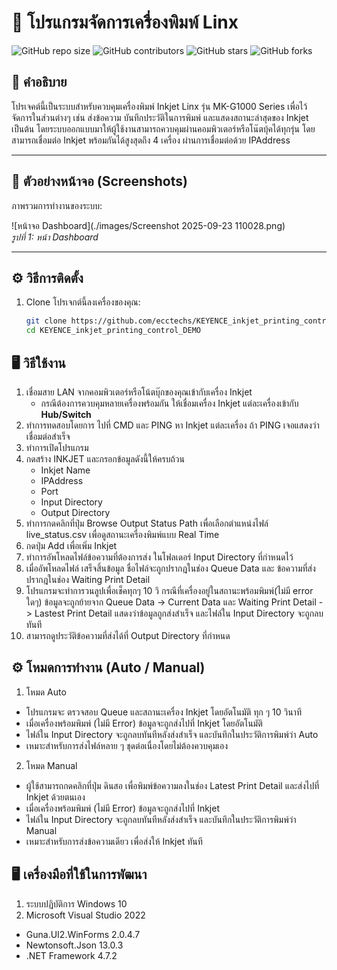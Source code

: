 
# 🚀 โปรแกรมจัดการเครื่องพิมพ์ Linx

![GitHub repo size](https://img.shields.io/github/repo-size/username/repo-name)
![GitHub contributors](https://img.shields.io/github/contributors/username/repo-name)
![GitHub stars](https://img.shields.io/github/stars/username/repo-name?style=social)
![GitHub forks](https://img.shields.io/github/forks/username/repo-name?style=social)

## 📖 คำอธิบาย
โปรเจคต์นี้เป็นระบบสําหรับควบคุมเครื่องพิมพ์ Inkjet Linx รุ่น MK-G1000 Series เพื่อไว้จัดการในส่วนต่างๆ เช่น ส่งข้อความ บันทึกประวัติในการพิมพ์ และแสดงสถานะล่าสุดของ Inkjet เป็นต้น 
โดยระบบออกแบบมาให้ผู้ใช้งานสามารถควบคุมผ่านคอมพิวเตอร์หรือโน๊ตบุ้คได้ทุกรุ่น โดยสามารถเชื่อมต่อ Inkjet พร้อมกันได้สูงสุดถึง 4 เครื่อง ผ่านการเชื่อมต่อด้วย IPAddress

---

## 📸 ตัวอย่างหน้าจอ (Screenshots)

ภาพรวมการทำงานของระบบ:

![หน้าจอ Dashboard](./images/Screenshot 2025-09-23 110028.png)  
*รูปที่ 1: หน้า Dashboard*

---

## ⚙️ วิธีการติดตั้ง

1. Clone โปรเจกต์นี้ลงเครื่องของคุณ:
   ```bash 
   git clone https://github.com/ecctechs/KEYENCE_inkjet_printing_control_DEMO.git
   cd KEYENCE_inkjet_printing_control_DEMO


## 🖥️ วิธีใช้งาน

1. เชื่อมสาย LAN จากคอมพิวเตอร์หรือโน้ตบุ๊กของคุณเข้ากับเครื่อง Inkjet
   - กรณีต้องการควบคุมหลายเครื่องพร้อมกัน ให้เชื่อมเครื่อง Inkjet แต่ละเครื่องเข้ากับ **Hub/Switch**
2. ทําการทดสอบโดยการ ไปที่ CMD และ PING หา Inkjet แต่ละเครื่อง ถ้า PING เจอแสดงว่าเชื่อมต่อสําเร็จ
3. ทําการเปิดโปรแกรม
4. กดสร้าง INKJET และกรอกข้อมูลดังนี้ให้ครบถ้วน
   - Inkjet Name
   - IPAddress
   - Port
   - Input Directory
   - Output Directory
5. ทําการกดคลิกที่ปุ่ม Browse Output Status Path เพื่อเลือกตําแหน่งไฟล์ live_status.csv เพื่อดูสถานะเครื่องพิมพ์แบบ Real Time
6. กดปุ่ม Add เพื่อเพิ่ม Inkjet
7. ทําการอัพโหลดไฟล์ข้อความที่ต้องการส่ง ในโฟลเดอร์ Input Directory ที่กําหนดไว้
8. เมื่ออัพโหลดไฟล์ เสร็จสิ้นข้อมูล ชื่อไฟล์จะถูกปรากฎในช่อง Queue Data และ ข้อความที่ส่งปรากฎในช่อง Waiting Print Detail 
9. โปรแกรมจะทําการวนลูปเพื่อเช็คทุกๆ 10 วิ กรณีที่เครื่องอยู่ในสถานะพร้อมพิมพ์(ไม่มี error ใดๆ)  ข้อมูลจะถูกย้ายจาก  Queue Data -> Current Data และ Waiting Print Detail -> Lastest Print Detail แสดงว่าข้อมูลถูกส่งสําเร็จ และไฟล์ใน Input Directory จะถูกลบทันที
10. สามารถดูประวัติข้อความที่ส่งได้ที่ Output Directory ที่กําหนด

## ⚙️ โหมดการทำงาน (Auto / Manual)

1. โหมด Auto
- โปรแกรมจะ ตรวจสอบ Queue และสถานะเครื่อง Inkjet โดยอัตโนมัติ ทุก ๆ 10 วินาที  
- เมื่อเครื่องพร้อมพิมพ์ (ไม่มี Error) ข้อมูลจะถูกส่งไปที่ Inkjet โดยอัตโนมัติ
- ไฟล์ใน Input Directory จะถูกลบทันทีหลังส่งสำเร็จ และบันทึกในประวัติการพิมพ์ว่า Auto
- เหมาะสำหรับการส่งไฟล์หลาย ๆ ชุดต่อเนื่องโดยไม่ต้องควบคุมเอง

2. โหมด Manual
- ผู้ใช้สามารถกดคลิกที่ปุ่ม ดินสอ เพื่อพิมพ์ข้อความลงในช่อง Latest Print Detail และส่งไปที่ Inkjet ด้วยตนเอง  
- เมื่อเครื่องพร้อมพิมพ์ (ไม่มี Error) ข้อมูลจะถูกส่งไปที่ Inkjet  
- ไฟล์ใน Input Directory จะถูกลบทันทีหลังส่งสำเร็จ และบันทึกในประวัติการพิมพ์ว่า Manual 
- เหมาะสำหรับการส่งข้อความเดียว เพื่อส่งให้ Inkjet ทันที

## 🖥️ เครื่องมือที่ใช้ในการพัฒนา

1. ระบบปฏิบัติการ Windows 10
2. Microsoft Visual Studio 2022
 - Guna.UI2.WinForms 2.0.4.7
 - Newtonsoft.Json 13.0.3
 - .NET Framework 4.7.2
